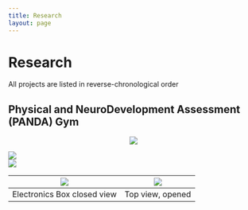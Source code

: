 ```yaml
---
title: Research
layout: page
---
```

# Research
All projects are listed in reverse-chronological order
## Physical and NeuroDevelopment Assessment (PANDA) Gym
<p align="center">
  <img src="https://github.com/susan-z/susan-z.github.io/blob/master/img/LSAMP.jpg?raw=true"/>
</p>

<div class="rotate90">
<img src="https://github.com/susan-z/susan-z.github.io/blob/master/img/image10.JPG?raw=true">
</div>
<img src="https://github.com/susan-z/susan-z.github.io/blob/master/img/babyingym.png?raw=true">

 ![](https://github.com/susan-z/susan-z.github.io/blob/master/img/image5.JPG?raw=true) | ![](https://github.com/susan-z/susan-z.github.io/blob/master/img/image7%20Cropped.jpg?raw=true)
:-----------:|:-----------:
Electronics Box closed view | Top view, opened
